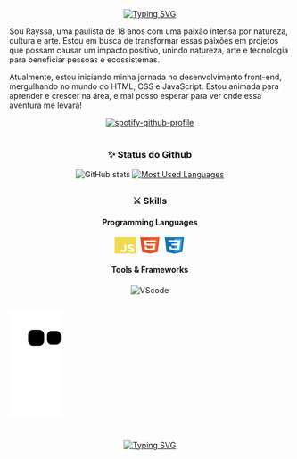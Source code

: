 <div align="center">
  <a href="https://git.io/typing-svg">
    <img src="https://readme-typing-svg.demolab.com?font=Fira+Code&weight=500&size=22&pause=1000&color=F5DEB3&center=true&vCenter=true&random=false&width=524&lines=%E2%8A%B9+Olá+bem-vindo(a)+ao+meu+perfil!+%CB%99%E1%B5%95%CB%99+%E2%8A%B9+" alt="Typing SVG">
  </a>
</div>

    
Sou Rayssa, uma paulista de 18 anos com uma paixão intensa por natureza, cultura e arte. Estou em busca de transformar essas paixões em projetos que possam causar um impacto positivo, unindo natureza, arte e tecnologia para beneficiar pessoas e ecossistemas.

Atualmente, estou iniciando minha jornada no desenvolvimento front-end, mergulhando no mundo do HTML, CSS e JavaScript. Estou animada para aprender e crescer na área, e mal posso esperar para ver onde essa aventura me levará!

<div align="center">
    
 [![spotify-github-profile](https://spotify-github-profile.kittinanx.com/api/view?uid=mr9ik00re53ghjcsdo673n6nn&cover_image=true&theme=natemoo-re&show_offline=false&background_color=0c0d0d&interchange=false&bar_color=207e20&bar_color_cover=false)](https://github.com/kittinan/spotify-github-profile)
  </div>
  
#

<!-- GithubStats -->
<div align="center">
  
  ### ✨ Status do Github 
  
</div>

<div style="text-align: center;" align="center">

  <img src="https://github-readme-stats-git-masterrstaa-rickstaa.vercel.app/api?username=2305ray&hide_title=true&show_icons=true&include_all_commits=false&count_private=true&line_height=25&hide=issues&bg_color=FFFAF0&title_color=FFA500&text_color=9ACD32&border_radius=3&border_color=36123c&icon_color=9ACD32&theme=jolly" alt="GitHub stats">

  <a href="https://github.com/mari4souza/github-readme-stats">
    <img src="https://github-readme-stats-git-masterrstaa-rickstaa.vercel.app/api/top-langs/?username=2305ray&line_height=25&card_width=300&layout=compact&hide_title=false&count_private=true&langs_count=4&show_icons=true&title_color=FFA500&hide=html,css&bg_color=FFFAF0&text_color=9ACD32&border_radius=3&border_color=561760&count_private=true" alt="Most Used Languages">
  </a>

##
  
</div>

<div align="center">
  
### ⚔ Skills
  
</div>
<!-- Skills: Programming Languages -->
  <div style="flex-basis: 48%"; align="center">
    <h4>Programming Languages</h4>
    <img align="center" alt="Js" height="30" width="40" src="https://raw.githubusercontent.com/devicons/devicon/master/icons/javascript/javascript-plain.svg">
    <img align="center" alt="HTML" height="30" width="40" src="https://raw.githubusercontent.com/devicons/devicon/master/icons/html5/html5-original.svg">
    <img align="center" alt="CSS" height="30" width="40" src="https://raw.githubusercontent.com/devicons/devicon/master/icons/css3/css3-original.svg">
  </div>


  <!-- Skills: Tools & Frameworks -->
  <div style="flex-basis: 48%"; align="center">
    <h4>Tools & Frameworks</h4>
    <img align="center" alt="VScode" height="30" width="40" src="https://cdn.jsdelivr.net/gh/devicons/devicon/icons/vscode/vscode-original.svg">
  </div>
  
##

<picture align="center">
  <source media="(prefers-color-scheme: dark)" srcset="https://raw.githubusercontent.com/2305ray/23205ray/output/github-contribution-grid-snake-dark.svg">
  <source media="(prefers-color-scheme: light)" srcset="https://raw.githubusercontent.com/2305ray/2305ray/output/github-contribution-grid-snake-dark.svg">
  <img align="center" alt="github contribution grid snake animation" src="https://raw.githubusercontent.com/2305ray/2305ray/output/github-contribution-grid-snake.svg">
</picture>

#

<div align="center">
  <a href="https://git.io/typing-svg">
    <img src="https://readme-typing-svg.demolab.com?font=Fira+Code&weight=500&size=22&pause=1000&color=F5DEB3&center=true&vCenter=true&random=false&width=524&lines=+Obrigada+pela+atenção!+%CB%99%E1%B5%95%CB%99+" alt="Typing SVG">
  </a>
</div>
